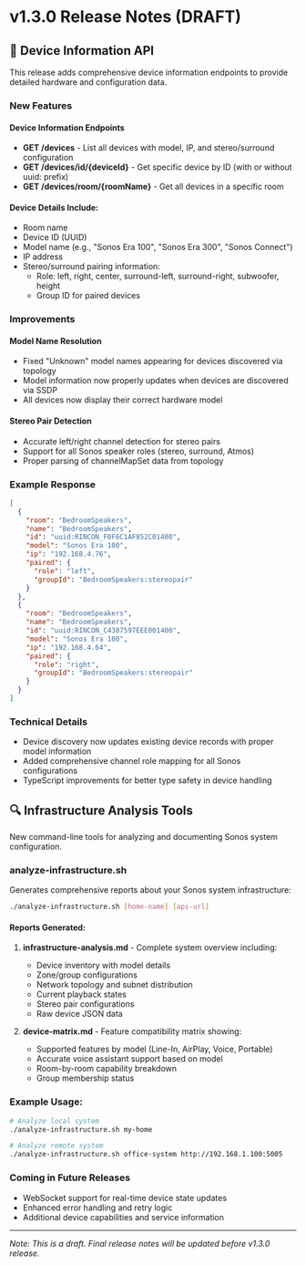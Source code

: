 # v1.3.0 Release Notes (DRAFT)

## 🎯 Device Information API

This release adds comprehensive device information endpoints to provide detailed hardware and configuration data.

### New Features

#### Device Information Endpoints
- **GET /devices** - List all devices with model, IP, and stereo/surround configuration
- **GET /devices/id/{deviceId}** - Get specific device by ID (with or without uuid: prefix)
- **GET /devices/room/{roomName}** - Get all devices in a specific room

#### Device Details Include:
- Room name
- Device ID (UUID)
- Model name (e.g., "Sonos Era 100", "Sonos Era 300", "Sonos Connect")
- IP address
- Stereo/surround pairing information:
  - Role: left, right, center, surround-left, surround-right, subwoofer, height
  - Group ID for paired devices

### Improvements

#### Model Name Resolution
- Fixed "Unknown" model names appearing for devices discovered via topology
- Model information now properly updates when devices are discovered via SSDP
- All devices now display their correct hardware model

#### Stereo Pair Detection
- Accurate left/right channel detection for stereo pairs
- Support for all Sonos speaker roles (stereo, surround, Atmos)
- Proper parsing of channelMapSet data from topology

### Example Response

```json
[
  {
    "room": "BedroomSpeakers",
    "name": "BedroomSpeakers",
    "id": "uuid:RINCON_F0F6C1AF852C01400",
    "model": "Sonos Era 100",
    "ip": "192.168.4.76",
    "paired": {
      "role": "left",
      "groupId": "BedroomSpeakers:stereopair"
    }
  },
  {
    "room": "BedroomSpeakers",
    "name": "BedroomSpeakers", 
    "id": "uuid:RINCON_C4387597EEE001400",
    "model": "Sonos Era 100",
    "ip": "192.168.4.64",
    "paired": {
      "role": "right",
      "groupId": "BedroomSpeakers:stereopair"
    }
  }
]
```

### Technical Details

- Device discovery now updates existing device records with proper model information
- Added comprehensive channel role mapping for all Sonos configurations
- TypeScript improvements for better type safety in device handling

## 🔍 Infrastructure Analysis Tools

New command-line tools for analyzing and documenting Sonos system configuration.

### analyze-infrastructure.sh
Generates comprehensive reports about your Sonos system infrastructure:

```bash
./analyze-infrastructure.sh [home-name] [api-url]
```

#### Reports Generated:
1. **infrastructure-analysis.md** - Complete system overview including:
   - Device inventory with model details
   - Zone/group configurations  
   - Network topology and subnet distribution
   - Current playback states
   - Stereo pair configurations
   - Raw device JSON data

2. **device-matrix.md** - Feature compatibility matrix showing:
   - Supported features by model (Line-In, AirPlay, Voice, Portable)
   - Accurate voice assistant support based on model
   - Room-by-room capability breakdown
   - Group membership status

### Example Usage:
```bash
# Analyze local system
./analyze-infrastructure.sh my-home

# Analyze remote system
./analyze-infrastructure.sh office-system http://192.168.1.100:5005
```

### Coming in Future Releases

- WebSocket support for real-time device state updates
- Enhanced error handling and retry logic
- Additional device capabilities and service information

---

*Note: This is a draft. Final release notes will be updated before v1.3.0 release.*